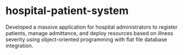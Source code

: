 # hospital-patient-system
Developed a massive application for hospital administrators to register patients, manage admittance, and deploy resources based on illness severity using object-oriented programming with flat file database integration.
